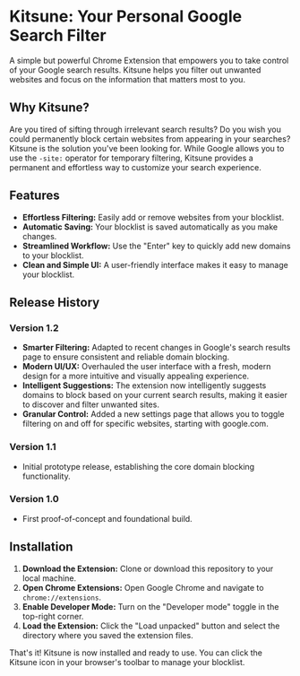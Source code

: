 # Kitsune: Your Personal Google Search Filter

A simple but powerful Chrome Extension that empowers you to take control of your Google search results. Kitsune helps you filter out unwanted websites and focus on the information that matters most to you.

## Why Kitsune?

Are you tired of sifting through irrelevant search results? Do you wish you could permanently block certain websites from appearing in your searches? Kitsune is the solution you've been looking for. While Google allows you to use the `-site:` operator for temporary filtering, Kitsune provides a permanent and effortless way to customize your search experience.

## Features

- **Effortless Filtering:** Easily add or remove websites from your blocklist.
- **Automatic Saving:** Your blocklist is saved automatically as you make changes.
- **Streamlined Workflow:** Use the "Enter" key to quickly add new domains to your blocklist.
- **Clean and Simple UI:** A user-friendly interface makes it easy to manage your blocklist.

## Release History

### Version 1.2

-   **Smarter Filtering:** Adapted to recent changes in Google's search results page to ensure consistent and reliable domain blocking.
-   **Modern UI/UX:** Overhauled the user interface with a fresh, modern design for a more intuitive and visually appealing experience.
-   **Intelligent Suggestions:** The extension now intelligently suggests domains to block based on your current search results, making it easier to discover and filter unwanted sites.
-   **Granular Control:** Added a new settings page that allows you to toggle filtering on and off for specific websites, starting with google.com.

### Version 1.1

-   Initial prototype release, establishing the core domain blocking functionality.

### Version 1.0

-   First proof-of-concept and foundational build.

## Installation

1.  **Download the Extension:** Clone or download this repository to your local machine.
2.  **Open Chrome Extensions:** Open Google Chrome and navigate to `chrome://extensions`.
3.  **Enable Developer Mode:** Turn on the "Developer mode" toggle in the top-right corner.
4.  **Load the Extension:** Click the "Load unpacked" button and select the directory where you saved the extension files.

That's it! Kitsune is now installed and ready to use. You can click the Kitsune icon in your browser's toolbar to manage your blocklist.